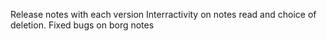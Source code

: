 Release notes with each version
Interractivity on notes read and choice of deletion.
Fixed bugs on borg notes